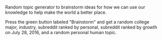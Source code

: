 Random topic generator to brainstorm ideas for how we can use our knowledge to help make the world a better place.

Press the green button labeled "Brainstorm" and get a random college major, industry,
subreddit ranked by personal, subreddit ranked by growth on July 28, 2016, and a random personal human topic.
